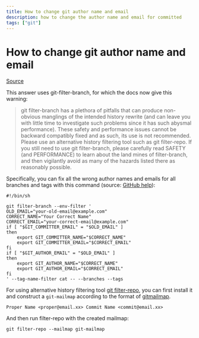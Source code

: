 ```yaml
---
title: How to change git author name and email
description: how to change the author name and email for committed
tags: ["git"]
---
```


# How to change git author name and email

[Source](https://stackoverflow.com/questions/750172/how-to-change-the-author-and-committer-name-and-e-mail-of-multiple-commits-in-gi)

This answer uses git-filter-branch, for which the docs now give this warning:

>git filter-branch has a plethora of pitfalls that can produce non-obvious manglings of the intended history rewrite (and can leave you with little time to investigate such problems since it has such abysmal performance). These safety and performance issues cannot be backward compatibly fixed and as such, its use is not recommended. Please use an alternative history filtering tool such as git filter-repo. If you still need to use git filter-branch, please carefully read SAFETY (and PERFORMANCE) to learn about the land mines of filter-branch, and then vigilantly avoid as many of the hazards listed there as reasonably possible.

Specifically, you can fix all the wrong author names and emails for all branches and tags with this command (source: [GitHub help](https://help.github.com/articles/changing-author-info/)):

```shell
#!/bin/sh

git filter-branch --env-filter '
OLD_EMAIL="your-old-email@example.com"
CORRECT_NAME="Your Correct Name"
CORRECT_EMAIL="your-correct-email@example.com"
if [ "$GIT_COMMITTER_EMAIL" = "$OLD_EMAIL" ]
then
    export GIT_COMMITTER_NAME="$CORRECT_NAME"
    export GIT_COMMITTER_EMAIL="$CORRECT_EMAIL"
fi
if [ "$GIT_AUTHOR_EMAIL" = "$OLD_EMAIL" ]
then
    export GIT_AUTHOR_NAME="$CORRECT_NAME"
    export GIT_AUTHOR_EMAIL="$CORRECT_EMAIL"
fi
' --tag-name-filter cat -- --branches --tags
```

For using alternative history filtering tool [git filter-repo](https://github.com/newren/git-filter-repo/), you can first install it and construct a `git-mailmap` according to the format of [gitmailmap](https://htmlpreview.github.io/?https://raw.githubusercontent.com/newren/git-filter-repo/docs/html/gitmailmap.html).

```shell
Proper Name <proper@email.xx> Commit Name <commit@email.xx>
```

And then run filter-repo with the created mailmap:

```shell
git filter-repo --mailmap git-mailmap
```